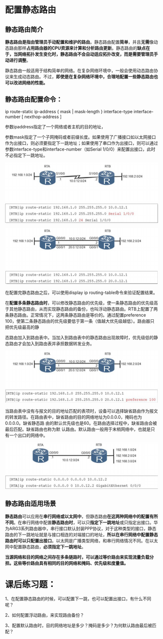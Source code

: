 # **配置静态路由**

## 静态路由简介

**静态路由是指由管理员手动配置和维护的路由**。静态路由配置**简单**，并且**无需**像动态路由那样**占用路由器的CPU资源来计算和分析路由更新**。静态路由的**缺点在于，当网络拓扑发生变化时，静态路由不会自动适应拓扑改变，而是需要管理员手动进行调整**。

静态路由一般适用于结构简单的网络。在复杂网络环境中，一般会使用动态路由协议来生成动态路由。不过，**即使是在复杂网络环境中，合理地配置一些静态路由也可以改进网络的性能。**



## 静态路由配置命令：

ip route-static ip-address { mask | mask-length } interface-type interface- number [ nexthop-address ]

参数ipaddress指定了一个网络或者主机的目的地址，

参数mask指定了一个子网掩码或者前缀长度。如果使用了广播接口如以太网接口作为出接口，则必须要指定下一跳地址；如果使用了串口作为出接口，则可以通过参数interface-type和interface-number（如Serial 1/0/0）来配置出接口，此时不必指定下一跳地址。

![1](images/1.png)





![3](images/3.png)

在配置完静态路由之后，可以使用display ip routing-table命令来验证配置结果。

在**配置多条静态路由时**，可以修改静态路由的优先级，使一条静态路由的优先级高于其他静态路由，从而实现静态路由的备份，也叫浮动静态路由。RTB上配置了两条静态路由。正常情况下，这两条静态路由是等价的。通过配置preference 100，使第二条静态路由的优先级要低于第一条（值越大优先级越低）。路由器只把优先级最高的静

态路由加入到路由表中。当加入到路由表中的静态路由出现故障时，优先级低的静态路由才会加入到路由表并承担数据转发业务。

![4](images/4.png)

当路由表中没有与报文的目的地址匹配的表项时，设备可以选择缺省路由作为报文的转发路径。在路由表中，缺省路由的目的网络地址为0.0.0.0，掩码也为0.0.0.0。缺省静态路 由的默认优先级也是60。在路由选择过程中，缺省路由会被最后匹配。缺省路由也称为默 认路由。默认路由一般用于末梢网络中，也就是只有一个出口的网络中。

![r](images/r.png)



## 静态路由适用场景

**静态路由**可以应用在**串行网络或以太网中**，但静态路由**在这两种网络中的配置有所不同**。在串行网络中配置**静态路由时**，可以只**指定下一跳地址**或只指定出接口。华为ARG3系列路由器中，串行接口默认封装PPP协议，对于这种类型的接口，静态路由的下一跳地址就是与接口相连的对端接口的地址，**所以在串行网络中配置静态路由时可以只配置出接口**。以太网是广播类型网络，和串行网络情况不同。在以太网中配置静态路由，**必须指定下一跳地址**。

**当源网络和目的网络之间存在多条链路时，可以通过等价路由来实现流量负载分担。这些等价路由具有相同的目的网络和掩码、优先级和度量值。**





# **课后练习题：**

1、在配置静态路由的时候，可以配置下一跳，也可以配置出接口，有什么不同呢？

2、如何配置浮动路由，来实现路由备份？

3、配置默认路由时，目的网络地址是多少？掩码是多少？为何默认路由最后被匹配？



 